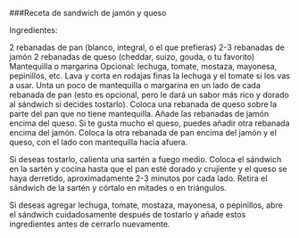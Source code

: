 ###Receta de sandwich de jamón y queso

Ingredientes:

2 rebanadas de pan (blanco, integral, o el que prefieras)
2-3 rebanadas de jamón
2 rebanadas de queso (cheddar, suizo, gouda, o tu favorito)
Mantequilla o margarina
Opcional: lechuga, tomate, mostaza, mayonesa, pepinillos, etc.
Lava y corta en rodajas finas la lechuga y el tomate si los vas a usar. Unta un poco de mantequilla o margarina en un lado de cada rebanada de pan (esto es opcional, pero le dará un sabor más rico y dorado al sándwich si decides tostarlo). Coloca una rebanada de queso sobre la parte del pan que no tiene mantequilla. Añade las rebanadas de jamón encima del queso. Si te gusta mucho el queso, puedes añadir otra rebanada encima del jamón. Coloca la otra rebanada de pan encima del jamón y el queso, con el lado con mantequilla hacia afuera.

Si deseas tostarlo, calienta una sartén a fuego medio. Coloca el sándwich en la sartén y cocina hasta que el pan esté dorado y crujiente y el queso se haya derretido, aproximadamente 2-3 minutos por cada lado. Retira el sándwich de la sartén y córtalo en mitades o en triángulos.

Si deseas agregar lechuga, tomate, mostaza, mayonesa, o pepinillos, abre el sándwich cuidadosamente después de tostarlo y añade estos ingredientes antes de cerrarlo nuevamente.
